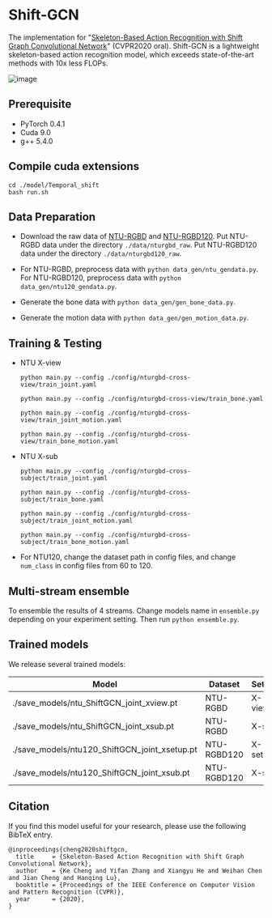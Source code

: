 # Shift-GCN
The implementation for "[Skeleton-Based Action Recognition with Shift Graph Convolutional Network](https://openaccess.thecvf.com/content_CVPR_2020/papers/Cheng_Skeleton-Based_Action_Recognition_With_Shift_Graph_Convolutional_Network_CVPR_2020_paper.pdf)" (CVPR2020 oral). Shift-GCN is a lightweight skeleton-based action recognition model, which exceeds state-of-the-art methods with 10x less FLOPs.

![image](https://github.com/kchengiva/Shift-GCN/blob/master/flops_accuracy.png)

## Prerequisite

 - PyTorch 0.4.1
 - Cuda 9.0
 - g++ 5.4.0

## Compile cuda extensions

  ```
  cd ./model/Temporal_shift
  bash run.sh
  ```

## Data Preparation

 - Download the raw data of [NTU-RGBD](https://github.com/shahroudy/NTURGB-D) and [NTU-RGBD120](https://github.com/shahroudy/NTURGB-D). Put NTU-RGBD data under the directory `./data/nturgbd_raw`. Put NTU-RGBD120 data under the directory `./data/nturgbd120_raw`. 
 
 - For NTU-RGBD, preprocess data with `python data_gen/ntu_gendata.py`. For NTU-RGBD120, preprocess data with `python data_gen/ntu120_gendata.py`. 
  
 - Generate the bone data with `python data_gen/gen_bone_data.py`.

 - Generate the motion data with `python data_gen/gen_motion_data.py`.

## Training & Testing

  - NTU X-view

    `python main.py --config ./config/nturgbd-cross-view/train_joint.yaml`

    `python main.py --config ./config/nturgbd-cross-view/train_bone.yaml`

    `python main.py --config ./config/nturgbd-cross-view/train_joint_motion.yaml`

    `python main.py --config ./config/nturgbd-cross-view/train_bone_motion.yaml`

  - NTU X-sub

    `python main.py --config ./config/nturgbd-cross-subject/train_joint.yaml`

    `python main.py --config ./config/nturgbd-cross-subject/train_bone.yaml`

    `python main.py --config ./config/nturgbd-cross-subject/train_joint_motion.yaml`

    `python main.py --config ./config/nturgbd-cross-subject/train_bone_motion.yaml`

  - For NTU120, change the dataset path in config files, and change `num_class` in config files from 60 to 120.
  
## Multi-stream ensemble

To ensemble the results of 4 streams. Change models name in `ensemble.py` depending on your experiment setting. Then run `python ensemble.py`.

## Trained models

We release several trained models:

Model|Dataset|Setting|Top1(%)
-|-|-|-
./save_models/ntu_ShiftGCN_joint_xview.pt|NTU-RGBD|X-view|95.1
./save_models/ntu_ShiftGCN_joint_xsub.pt|NTU-RGBD|X-sub|87.8
./save_models/ntu120_ShiftGCN_joint_xsetup.pt|NTU-RGBD120|X-setup|83.2
./save_models/ntu120_ShiftGCN_joint_xsub.pt|NTU-RGBD120|X-sub|80.9

     
## Citation
If you find this model useful for your research, please use the following BibTeX entry.

    @inproceedings{cheng2020shiftgcn,  
      title     = {Skeleton-Based Action Recognition with Shift Graph Convolutional Network},  
      author    = {Ke Cheng and Yifan Zhang and Xiangyu He and Weihan Chen and Jian Cheng and Hanqing Lu},  
      booktitle = {Proceedings of the IEEE Conference on Computer Vision and Pattern Recognition (CVPR)},  
      year      = {2020},  
    }
